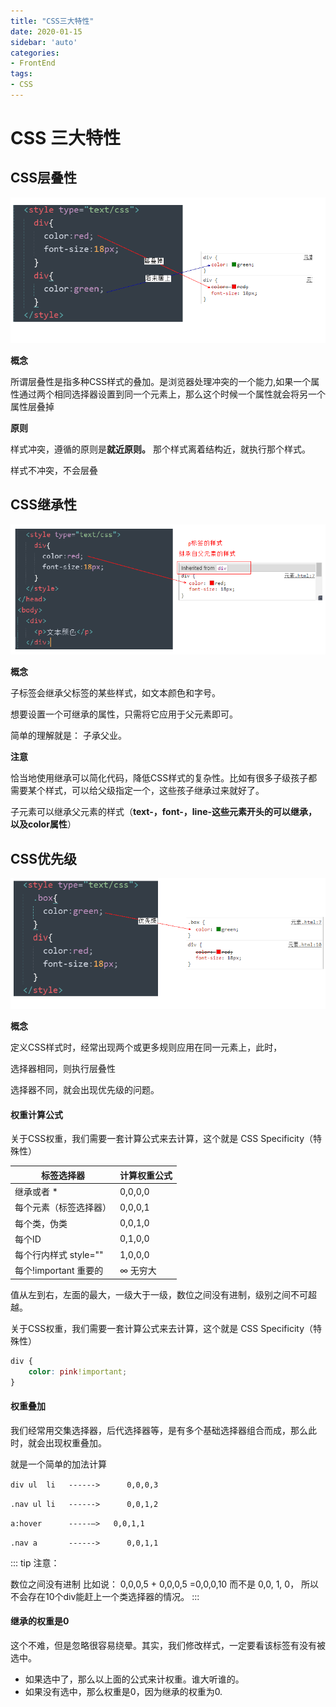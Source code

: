 ```yaml
---
title: "CSS三大特性"
date: 2020-01-15
sidebar: 'auto'
categories:
- FrontEnd
tags:
- CSS
---
```






# CSS 三大特性


## CSS层叠性

<img src="/img/20层叠性.png" class="center-img">

**概念** 

所谓层叠性是指多种CSS样式的叠加。是浏览器处理冲突的一个能力,如果一个属性通过两个相同选择器设置到同一个元素上，那么这个时候一个属性就会将另一个属性层叠掉

**原则**

样式冲突，遵循的原则是**就近原则。** 那个样式离着结构近，就执行那个样式。

样式不冲突，不会层叠

 

## CSS继承性

<img src="/img/21继承性.png" class="center-img">

**概念** 

子标签会继承父标签的某些样式，如文本颜色和字号。

 想要设置一个可继承的属性，只需将它应用于父元素即可。

简单的理解就是：  子承父业。

**注意**

恰当地使用继承可以简化代码，降低CSS样式的复杂性。比如有很多子级孩子都需要某个样式，可以给父级指定一个，这些孩子继承过来就好了。

子元素可以继承父元素的样式（**text-，font-，line-这些元素开头的可以继承，以及color属性**）



## CSS优先级

<img src="/img/22优先级.png" class="center-img">

**概念** 

定义CSS样式时，经常出现两个或更多规则应用在同一元素上，此时，

选择器相同，则执行层叠性

选择器不同，就会出现优先级的问题。


#### 权重计算公式

关于CSS权重，我们需要一套计算公式来去计算，这个就是 CSS Specificity（特殊性）

| 标签选择器             | 计算权重公式 |
| ---------------------- | ------------ |
| 继承或者 *             | 0,0,0,0      |
| 每个元素（标签选择器） | 0,0,0,1      |
| 每个类，伪类           | 0,0,1,0      |
| 每个ID                 | 0,1,0,0      |
| 每个行内样式 style=""  | 1,0,0,0      |
| 每个!important  重要的 | ∞ 无穷大     |

值从左到右，左面的最大，一级大于一级，数位之间没有进制，级别之间不可超越。 

关于CSS权重，我们需要一套计算公式来去计算，这个就是 CSS Specificity（特殊性）

```css
div {
    color: pink!important;  
}
```




#### 权重叠加

我们经常用交集选择器，后代选择器等，是有多个基础选择器组合而成，那么此时，就会出现权重叠加。

就是一个简单的加法计算

`div ul  li   ------>      0,0,0,3`

`.nav ul li   ------>      0,0,1,2`

`a:hover      -----—>   0,0,1,1`

`.nav a       ------>      0,0,1,1`

::: tip 注意： 

数位之间没有进制 比如说： 0,0,0,5 + 0,0,0,5 =0,0,0,10 而不是 0,0, 1, 0， 所以不会存在10个div能赶上一个类选择器的情况。
:::



#### 继承的权重是0

这个不难，但是忽略很容易绕晕。其实，我们修改样式，一定要看该标签有没有被选中。

* 如果选中了，那么以上面的公式来计权重。谁大听谁的。 
* 如果没有选中，那么权重是0，因为继承的权重为0.